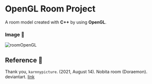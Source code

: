 # OpenGL Room Project
A room model created with **C++** by using **OpenGL**.

### Image 🔲
![roomOpenGL](https://user-images.githubusercontent.com/66639008/163669142-37ee81e7-fa8c-49d2-ba4f-5d2878d1e96e.png)

## Reference 📎
Thank you, 
`karnnypicture`. (2021, August 14). Nobita room (Doraemon). deviantart. [link](https://www.deviantart.com/karnnypicture/art/Nobita-room-Doraemon-888697442)
